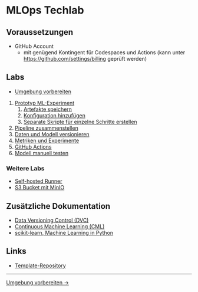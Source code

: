 # MLOps Techlab

## Voraussetzungen

- GitHub Account
    - mit genügend Kontingent für Codespaces und Actions (kann unter https://github.com/settings/billing geprüft werden)

## Labs

* [Umgebung vorbereiten](labs/001_lab_environment.md)

1. [Prototyp ML-Experiment](labs/010_lab_initial_prototype.md)
   1. [Artefakte speichern](labs/011_lab_save_artifacts.md)
   1. [Konfiguration hinzufügen](labs/012_lab_add_config.md)
   1. [Separate Skripte für einzelne Schritte erstellen](labs/013_lab_split_prototype.md)
2. [Pipeline zusammenstellen](labs/020_lab_init_pipeline.md)
3. [Daten und Modell versionieren](labs/030_lab_data_versioning.md)
4. [Metriken und Experimente](labs/040_lab_metrics.md)
5. [GitHub Actions](labs/050_lab_github_actions.md)
6. [Modell manuell testen](labs/060_lab_deploy_model.md)

### Weitere Labs

- [Self-hosted Runner](labs/500_self_hosted_runner.md)
- [S3 Bucket mit MinIO](labs/510_s3_bucket_with_minio.md)

## Zusätzliche Dokumentation

* [Data Versioning Control (DVC)](https://dvc.org/)
* [Continuous Machine Learning (CML)](https://cml.dev/)
* [scikit-learn, Machine Learning in Python](https://scikit-learn.org)

## Links

* [Template-Repository](https://github.com/iimsand/mlops-techlab-digits-template)

---

[Umgebung vorbereiten →](labs/001_lab_environment.md)

